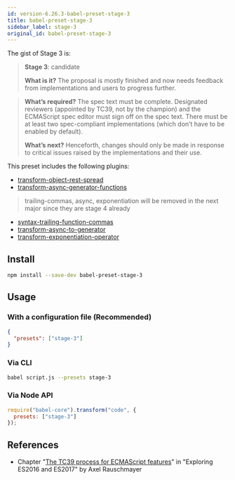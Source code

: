 ```yaml
---
id: version-6.26.3-babel-preset-stage-3
title: babel-preset-stage-3
sidebar_label: stage-3
original_id: babel-preset-stage-3
---
```


The gist of Stage 3 is:

> **Stage 3**: candidate
>
> **What is it?** The proposal is mostly finished and now needs feedback from implementations and users to progress further.

> **What’s required?** The spec text must be complete. Designated reviewers (appointed by TC39, not by the champion) and the ECMAScript spec editor must sign off on the spec text. There must be at least two spec-compliant implementations (which don’t have to be enabled by default).
>
> **What’s next?** Henceforth, changes should only be made in response to critical issues raised by the implementations and their use.

This preset includes the following plugins:

- [transform-object-rest-spread](https://babeljs.io/docs/en/babel-plugin-transform-object-rest-spread)
- [transform-async-generator-functions](https://babeljs.io/docs/en/babel-plugin-transform-async-generator-functions)

> trailing-commas, async, exponentiation will be removed in the next major since they are stage 4 already

- [syntax-trailing-function-commas](https://babeljs.io/docs/en/babel-plugin-syntax-trailing-function-commas)
- [transform-async-to-generator](https://babeljs.io/docs/en/babel-plugin-transform-async-to-generator)
- [transform-exponentiation-operator](https://babeljs.io/docs/en/babel-plugin-transform-exponentiation-operator)

## Install

```sh
npm install --save-dev babel-preset-stage-3
```

## Usage

### With a configuration file (Recommended)

```json
{
  "presets": ["stage-3"]
}
```

### Via CLI

```sh
babel script.js --presets stage-3
```

### Via Node API

```javascript
require("babel-core").transform("code", {
  presets: ["stage-3"]
});
```

## References

- Chapter "[The TC39 process for ECMAScript features](http://exploringjs.com/es2016-es2017/ch_tc39-process.html)" in "Exploring ES2016 and ES2017" by Axel Rauschmayer

